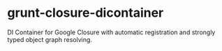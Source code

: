 grunt-closure-dicontainer
=========================

DI Container for Google Closure with automatic registration and strongly typed object graph resolving.
